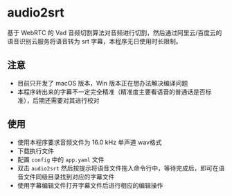 # audio2srt
基于 WebRTC 的 Vad 音频切割算法对音频进行切割，然后通过阿里云/百度云的语音识别云服务将语音转为 srt 字幕，本程序无日使用时长限制。

## 注意
- 目前只开发了 macOS 版本，Win 版本正在想办法解决编译问题
- 本程序转出来的字幕不一定完全精准（精准度主要看语音的普通话是否标准），后期还需要对其进行校对
## 使用
- 使用本程序要求音频文件为 16.0 kHz 单声道 wav格式
- 下载执行文件
- 配置 `config` 中的 `app.yaml` 文件
- 双击 `audio2srt` 然后按提示将语音文件拖入命令行中，等待完成后，即可在语音文件同级目录找到对应的字幕文件
- 使用字幕编辑文件打开字幕文件后进行相应的编辑操作
